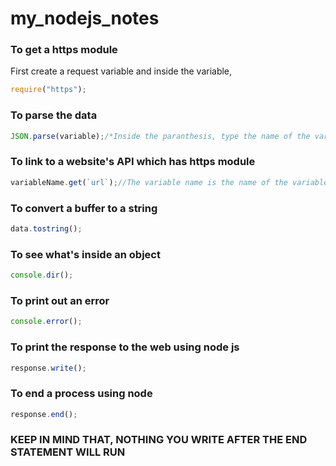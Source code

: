 # my_nodejs_notes
### To get a https module
  First create a request variable and inside the variable,
```javascript
require("https");
```
### To parse the data
```javascript
JSON.parse(variable);/*Inside the paranthesis, type the name of the variable inside of which you stored the data which you want to parse*/
```
### To link to a website's API which has https module
```javascript
variableName.get(`url`);//The variable name is the name of the variable inside which you stored the the request to get the https module
```
### To convert a buffer to a string
```javascript
data.tostring();
```
### To see what's inside an object
```javascript
console.dir();
```
### To print out an error
```javascript
console.error();
```
### To print the response to the web using node js
```javascript
response.write();
```
### To end a process using node
```javascript
response.end();
```
### KEEP IN MIND THAT, NOTHING YOU WRITE AFTER THE END STATEMENT WILL RUN
